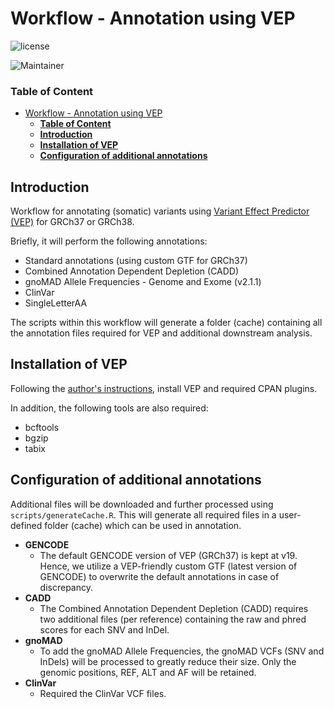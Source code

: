 # Workflow - Annotation using VEP
![license](https://img.shields.io/badge/license-GPL--3-blue.svg)

![Maintainer](https://img.shields.io/badge/Job%20van%20Riet-lightgrey.svg?label=Maintainer)


### **Table of Content**

- [Workflow - Annotation using VEP](#workflow---annotation-using-vep)
    - [**Table of Content**](#table-of-content)
  - [**Introduction**](#introduction)
  - [**Installation of VEP**](#installation-of-vep)
  - [**Configuration of additional annotations**](#configuration-of-additional-annotations)


## **Introduction**
Workflow for annotating (somatic) variants using [Variant Effect Predictor (VEP)](https://github.com/Ensembl/ensembl-vep) for GRCh37 or GRCh38.

Briefly, it will perform the following annotations:
- Standard annotations (using custom GTF for GRCh37)
- Combined Annotation Dependent Depletion (CADD)
- gnoMAD Allele Frequencies - Genome and Exome (v2.1.1)
- ClinVar
- SingleLetterAA

The scripts within this workflow will generate a folder (cache) containing all the annotation files required for VEP and additional downstream analysis.

## **Installation of VEP**

Following the [author's instructions](https://github.com/Ensembl/ensembl-vep), install VEP and required CPAN plugins.

In addition, the following tools are also required:
- bcftools
- bgzip
- tabix

## **Configuration of additional annotations**

Additional files will be downloaded and further processed using `scripts/generateCache.R`. This will generate all required files in a user-defined folder (cache) which can be used in annotation.

- **GENCODE**
  - The default GENCODE version of VEP (GRCh37) is kept at v19. Hence, we utilize a VEP-friendly custom GTF (latest version of GENCODE) to overwrite the default annotations in case of discrepancy.
- **CADD**
  - The Combined Annotation Dependent Depletion (CADD) requires two additional files (per reference) containing the raw and phred scores for each SNV and InDel.
- **gnoMAD**
  - To add the gnoMAD Allele Frequencies, the gnoMAD VCFs (SNV and InDels) will be processed to greatly reduce their size. Only the genomic positions, REF, ALT and AF will be retained.
- **ClinVar**
  - Required the ClinVar VCF files.
